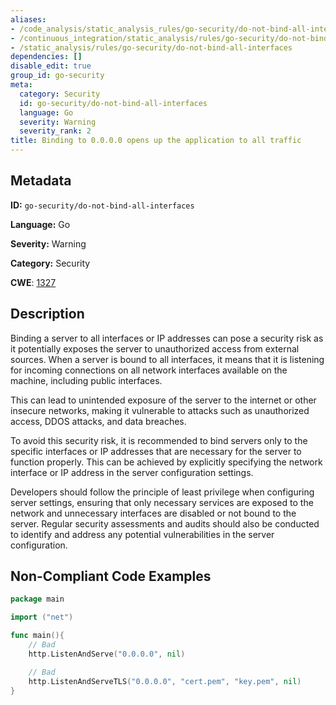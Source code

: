 ```yaml
---
aliases:
- /code_analysis/static_analysis_rules/go-security/do-not-bind-all-interfaces
- /continuous_integration/static_analysis/rules/go-security/do-not-bind-all-interfaces
- /static_analysis/rules/go-security/do-not-bind-all-interfaces
dependencies: []
disable_edit: true
group_id: go-security
meta:
  category: Security
  id: go-security/do-not-bind-all-interfaces
  language: Go
  severity: Warning
  severity_rank: 2
title: Binding to 0.0.0.0 opens up the application to all traffic
---
```

<!--  SOURCED FROM https://github.com/DataDog/datadog-static-analyzer-rule-docs -->


## Metadata
**ID:** `go-security/do-not-bind-all-interfaces`

**Language:** Go

**Severity:** Warning

**Category:** Security

**CWE**: [1327](https://cwe.mitre.org/data/definitions/1327.html)

## Description
Binding a server to all interfaces or IP addresses can pose a security risk as it potentially exposes the server to unauthorized access from external sources. When a server is bound to all interfaces, it means that it is listening for incoming connections on all network interfaces available on the machine, including public interfaces.

This can lead to unintended exposure of the server to the internet or other insecure networks, making it vulnerable to attacks such as unauthorized access, DDOS attacks, and data breaches.

To avoid this security risk, it is recommended to bind servers only to the specific interfaces or IP addresses that are necessary for the server to function properly. This can be achieved by explicitly specifying the network interface or IP address in the server configuration settings.

Developers should follow the principle of least privilege when configuring server settings, ensuring that only necessary services are exposed to the network and unnecessary interfaces are disabled or not bound to the server. Regular security assessments and audits should also be conducted to identify and address any potential vulnerabilities in the server configuration.


## Non-Compliant Code Examples
```go
package main

import ("net")

func main(){
    // Bad
    http.ListenAndServe("0.0.0.0", nil) 

    // Bad
    http.ListenAndServeTLS("0.0.0.0", "cert.pem", "key.pem", nil)
}
```
